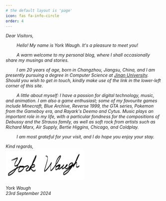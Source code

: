 ```yaml
---
# the default layout is 'page'
icon: fas fa-info-circle
order: 4
---
```

<!-- > Add Markdown syntax content to file `_tabs/about.md`{: .filepath } and it will show up on this page.
{: .prompt-tip } -->

*Dear Visitors,*  

&ensp;&ensp;&ensp;&ensp;&ensp;*Hello! My name is York Waugh. It's a pleasure to meet you!*  

&ensp;&ensp;&ensp;&ensp;&ensp;*A warm welcome to my personal blog, where I shall occasionally share my musings and stories.*  

&ensp;&ensp;&ensp;&ensp;&ensp;*I am 20 years of age, born in Changzhou, Jiangsu, China, and I am presently pursuing a degree in Computer Science at [Jinan University](https://english.jnu.edu.cn/). Should you wish to get in touch, kindly make use of the link in the lower-left corner of this site.*  

&ensp;&ensp;&ensp;&ensp;&ensp;*A little about myself: I have a passion for digital technology, music, and animation. I am also a game enthusiast; some of my favourite games include Minecraft,  Blue Archive, Reverse 1999, the GTA series, Pokemon from the Gameboy era, and Rayark's Deemo and Cytus. Music plays an important role in my life, with a particular fondness for the compositions of Debussy and the Strauss family, as well as soft rock from artists such as Richard Marx, Air Supply, Bertie Higgins, Chicago, and Coldplay.*  

&ensp;&ensp;&ensp;&ensp;&ensp;*I am most grateful for your visit, and I do hope you enjoy your stay.*  
  
*Kind regards,*  
<img src="/assets/img/about/signature.png" alt="signature" style="display: block; margin-left: 0; width: 50%; max-width: 882px; height: auto;">   
*York Waugh*  
*23rd September 2024*
